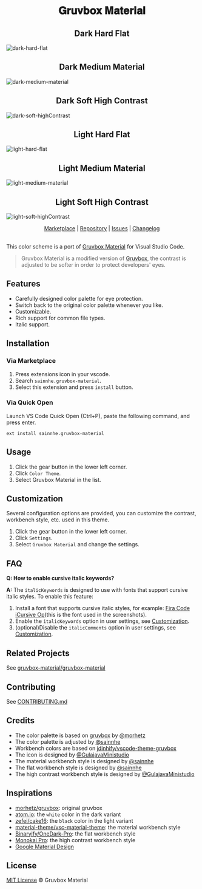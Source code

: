 <h1 align="center">
𝐆𝐫𝐮𝐯𝐛𝐨𝐱 𝐌𝐚𝐭𝐞𝐫𝐢𝐚𝐥
</h1>

<h2 align="center">
Dark Hard Flat
</h2>

![dark-hard-flat](https://user-images.githubusercontent.com/37491630/73133849-64111f00-4026-11ea-946a-27b4a95e7b56.png)

<h2 align="center">
Dark Medium Material
</h2>

![dark-medium-material](https://user-images.githubusercontent.com/37491630/73133850-65dae280-4026-11ea-9b0c-f87c1c39299f.png)

<h2 align="center">
Dark Soft High Contrast
</h2>

![dark-soft-highContrast](https://user-images.githubusercontent.com/37491630/73133851-67a4a600-4026-11ea-83fc-9f84d2b342bc.png)

<h2 align="center">
Light Hard Flat
</h2>

![light-hard-flat](https://user-images.githubusercontent.com/37491630/73133852-696e6980-4026-11ea-820d-0efc98c9bb26.png)

<h2 align="center">
Light Medium Material
</h2>

![light-medium-material](https://user-images.githubusercontent.com/37491630/73133853-6a9f9680-4026-11ea-94f4-8b0d2bf534f7.png)

<h2 align="center">
Light Soft High Contrast
</h2>

![light-soft-highContrast](https://user-images.githubusercontent.com/37491630/73133854-6d01f080-4026-11ea-82e9-8d8e0e7ce7d9.png)

<p align="center">
  <a href="https://marketplace.visualstudio.com/items?itemName=sainnhe.gruvbox-material">Marketplace</a> |
  <a href="https://github.com/gruvbox-material/vscode">Repository</a> |
  <a href="https://github.com/gruvbox-material/vscode/issues">Issues</a> |
  <a href="https://github.com/gruvbox-material/vscode/blob/master/CHANGELOG.md">Changelog</a>
  <br><br>
</p>

This color scheme is a port of [Gruvbox Material](https://github.com/gruvbox-material/gruvbox-material) for Visual Studio Code. 

> Gruvbox Material is a modified version of [Gruvbox](https://github.com/morhetz/gruvbox), the contrast is adjusted to be softer in order to protect developers' eyes.

## Features

- Carefully designed color palette for eye protection.
- Switch back to the original color palette whenever you like.
- Customizable.
- Rich support for common file types.
- Italic support.

## Installation

### Via Marketplace

1. Press extensions icon in your vscode.
2. Search `sainnhe.gruvbox-material`.
3. Select this extension and press `install` button.

### Via Quick Open

Launch VS Code Quick Open (Ctrl+P), paste the following command, and press enter.

```
ext install sainnhe.gruvbox-material
```

## Usage

1. Click the gear button in the lower left corner.
2. Click `Color Theme`.
3. Select Gruvbox Material in the list.

## Customization

Several configuration options are provided, you can customize the contrast, workbench style, etc. used in this theme.

1. Click the gear button in the lower left corner.
2. Click `Settings`.
3. Select `Gruvbox Material` and change the settings.

## FAQ

**Q: How to enable cursive italic keywords?**

**A:** The `italicKeywords` is designed to use with fonts that support cursive italic styles. To enable this feature:

1. Install a font that supports cursive italic styles, for example: [Fira Code iCursive Op](https://github.com/sainnhe/icursive-nerd-font)(this is the font used in the screenshots).
2. Enable the `italicKeywords` option in user settings, see [Customization](https://github.com/gruvbox-material/vscode#customization).
3. (optional)Disable the `italicComments` option in user settings, see [Customization](https://github.com/gruvbox-material/vscode#customization).

## Related Projects

See [gruvbox-material/gruvbox-material](https://github.com/gruvbox-material/gruvbox-material)

## Contributing

See [CONTRIBUTING.md](https://github.com/gruvbox-material/gruvbox-material/blob/master/CONTRIBUTING.md)

## Credits

- The color palette is based on [gruvbox](https://github.com/morhetz/gruvbox) by [@morhetz](https://github.com/morhetz)
- The color palette is adjusted by [@sainnhe](https://github.com/sainnhe)
- Workbench colors are based on [jdinhify/vscode-theme-gruvbox](https://github.com/jdinhify/vscode-theme-gruvbox)
- The icon is designed by [@GulajavaMinistudio](https://github.com/GulajavaMinistudio)
- The material workbench style is designed by [@sainnhe](https://github.com/sainnhe)
- The flat workbench style is designed by [@sainnhe](https://github.com/sainnhe)
- The high contrast workbench style is designed by [@GulajavaMinistudio](https://github.com/GulajavaMinistudio)

## Inspirations

- [morhetz/gruvbox](https://github.com/morhetz/gruvbox): original gruvbox
- [atom.io](https://atom.io): the `white` color in the dark variant
- [zefei/cake16](https://github.com/zefei/cake16): the `black` color in the light variant
- [material-theme/vsc-material-theme](https://github.com/material-theme/vsc-material-theme): the material workbench style
- [Binaryify/OneDark-Pro](https://github.com/Binaryify/OneDark-Pro): the flat workbench style
- [Monokai Pro](https://monokai.pro/vscode): the high contrast workbench style
- [Google Material Design](https://www.material.io)

## License

[MIT License](https://github.com/gruvbox-material/vscode/blob/master/LICENSE) © Gruvbox Material
